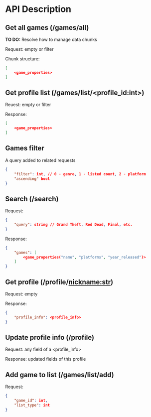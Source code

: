 # API Description

## Get all games (/games/all)

**TO DO:** Resolve how to manage data chunks

Request: empty or filter

Chunk structure:

```json
[
    <game_properties>
]
```

## Get profile list (/games/list/<profile_id:int>)

Reuest: empty or filter

Response:

```json
[
    <game_properties>
]
```

## Games filter

A query added to related requests

```json
{
    "filter": int, // 0 - genre, 1 - listed count, 2 - platform
    "ascending" bool
}
```

## Search (/search)

Request:

```json
{
    "query": string // Grand Theft, Red Dead, Final, etc.
}
```

Response:

```json
{
    "games": [
        <game_properties("name", "platforms", "year_released")>
    ]
}
```

## Get profile (/profile/<nickname:str>)

Request: empty

Response:

```json
{
    "profile_info": <profile_info>
}
```

## Update profile info (/profile)

Request: any field of a <profile_info>

Response: updated fields of this profile

## Add game to list (/games/list/add)

Request:

```json
{
    "game_id": int,
    "list_type": int
}
```
